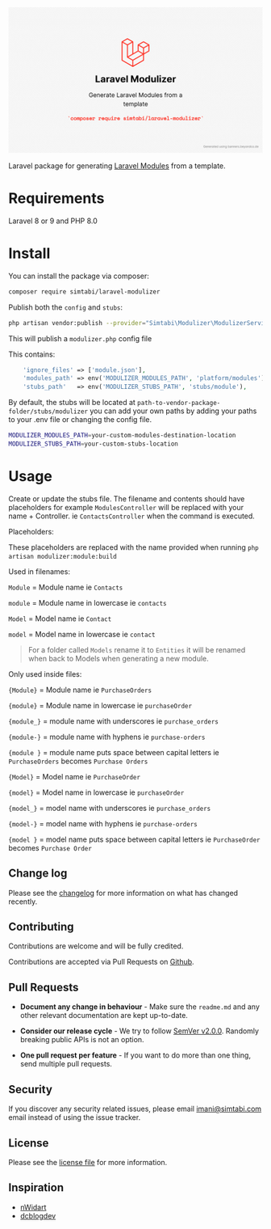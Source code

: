 ![banner](assets/banner.png?raw=true)

Laravel package for generating [Laravel Modules](https://github.com/nWidart/laravel-modules) from a template. 

# Requirements

Laravel 8 or 9 and PHP 8.0

# Install

You can install the package via composer:

```bash
composer require simtabi/laravel-modulizer
```

Publish both the `config` and `stubs`:

```bash
php artisan vendor:publish --provider="Simtabi\Modulizer\ModulizerServiceProvider"
```

This will publish a `modulizer.php` config file

This contains:
```php
    'ignore_files' => ['module.json'],
    'modules_path' => env('MODULIZER_MODULES_PATH', 'platform/modules'),
    'stubs_path'   => env('MODULIZER_STUBS_PATH', 'stubs/module'),
```
By default, the stubs will be located at ``path-to-vendor-package-folder/stubs/modulizer`` you can add your own paths by adding your paths to your .env file or changing the config file.

```bash 
MODULIZER_MODULES_PATH=your-custom-modules-destination-location
MODULIZER_STUBS_PATH=your-custom-stubs-location
```

# Usage

Create or update the stubs file. The filename and contents should have placeholders for example `ModulesController` will be replaced with your name + Controller. ie `ContactsController` when the command is executed.

Placeholders:

These placeholders are replaced with the name provided when running `php artisan modulizer:module:build`

Used in filenames:

`Module` = Module name ie `Contacts`

`module` = Module name in lowercase ie `contacts`

`Model` = Model name ie `Contact`

`model` = Model name in lowercase ie `contact`

> For a folder called `Models` rename it to `Entities` it will be renamed when back to Models when generating a new module.

Only used inside files:


`{Module}` = Module name ie `PurchaseOrders`

`{module}` = Module name in lowercase ie `purchaseOrder`

`{module_}` = module name with underscores ie `purchase_orders`

`{module-}` = module name with hyphens ie `purchase-orders`

`{module }` = module name puts space between capital letters ie `PurchaseOrders` becomes `Purchase Orders`

`{Model}` = Model name ie `PurchaseOrder`

`{model}` = Model name in lowercase ie `purchaseOrder`

`{model_}` = model name with underscores ie `purchase_orders`

`{model-}` = model name with hyphens ie `purchase-orders`

`{model }` = model name puts space between capital letters ie `PurchaseOrder` becomes `Purchase Order`

## Change log

Please see the [changelog][3] for more information on what has changed recently.

## Contributing

Contributions are welcome and will be fully credited.

Contributions are accepted via Pull Requests on [Github][4].

## Pull Requests

- **Document any change in behaviour** - Make sure the `readme.md` and any other relevant documentation are kept up-to-date.

- **Consider our release cycle** - We try to follow [SemVer v2.0.0][5]. Randomly breaking public APIs is not an option.

- **One pull request per feature** - If you want to do more than one thing, send multiple pull requests.

## Security

If you discover any security related issues, please email imani@simtabi.com email instead of using the issue tracker.

## License

Please see the [license file][6] for more information.


## Inspiration

- [nWidart](https://github.com/nWidart/laravel-modules)
- [dcblogdev](https://github.com/dcblogdev/laravel-modulizer)

[3]:    changelog.md
[4]:    https://github.com/simtabi/laravel-modulizer
[5]:    http://semver.org/
[6]:    license.md
